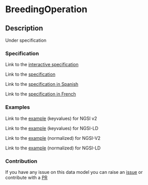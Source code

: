 # BreedingOperation

## Description 

Under specification
### Specification

Link to the [interactive specification](https://swagger.lab.fiware.org/?url=https://smart-data-models.github.io/dataModel.Aquaculture/BreedingOperation/swagger.yaml)

Link to the [specification](https://github.com/smart-data-models/dataModel.Aquaculture/blob/master/BreedingOperation/doc/spec.md)

Link to the [specification in Spanish](https://github.com/smart-data-models/dataModel.Aquaculture/blob/master/BreedingOperation/doc/spec_ES.md)

Link to the [specification in French](https://github.com/smart-data-models/dataModel.Aquaculture/blob/master/BreedingOperation/doc/spec_FR.md)
### Examples

Link to the [example](https://smart-data-models.github.io/dataModel.Aquaculture/BreedingOperation/examples/example.json) (keyvalues) for NGSI v2

Link to the [example](https://smart-data-models.github.io/dataModel.Aquaculture/BreedingOperation/examples/example.jsonld) (keyvalues) for NGSI-LD

Link to the [example](https://smart-data-models.github.io/dataModel.Aquaculture/BreedingOperation/examples/example-normalized.json) (normalized) for NGSI-V2

Link to the [example](https://smart-data-models.github.io/dataModel.Aquaculture/BreedingOperation/examples/example-normalized.jsonld) (normalized) for NGSI-LD
### Contribution

 If you have any issue on this data model you can raise an [issue](https://github.com/smart-data-models/dataModel.Aquaculture/issues)  or contribute with a [PR](https://github.com/smart-data-models/dataModel.Aquaculture/pulls)